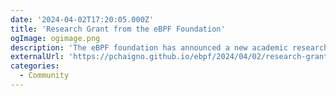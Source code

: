 ```yaml
---
date: '2024-04-02T17:20:05.000Z'
title: 'Research Grant from the eBPF Foundation'
ogImage: ogimage.png
description: 'The eBPF foundation has announced a new academic research grant'
externalUrl: 'https://pchaigno.github.io/ebpf/2024/04/02/research-grant-ebpf-foundation.html'
categories:
  - Community
---
```

